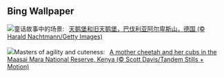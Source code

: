 ## Bing Wallpaper
![](https://www.bing.com/th?id=OHR.AlpsCastles_ZH-CN5078013932_UHD.jpg&w=1000)童话故事中的场景:&nbsp;&ensp;[天鹅堡和旧天鹅堡，巴伐利亚阿尔卑斯山，德国 (© Harald Nachtmann/Getty Images)](https://www.bing.com/th?id=OHR.AlpsCastles_ZH-CN5078013932_UHD.jpg)
<br><br/>
![](https://www.bing.com/th?id=OHR.CheetahDay_EN-US6775219587_UHD.jpg&w=1000)Masters of agility and cuteness:&nbsp;&ensp;[A mother cheetah and her cubs in the Maasai Mara National Reserve, Kenya (© Scott Davis/Tandem Stills + Motion)](https://www.bing.com/th?id=OHR.CheetahDay_EN-US6775219587_UHD.jpg)
<br><br/>

